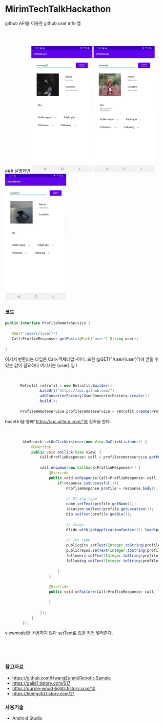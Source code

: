 # MirimTechTalkHackathon
github API를 이용한 github user info 앱

<br>
<br>
<br>
 ### 실행화면
 <img src="prototype/prototype01.jpg" width="200">    <img src="prototype/prototype02.jpg" width="200">     <img src="prototype/prototype03.jpg" width="200">
 
 ### 코드
 ```java
 public interface ProfileRemoteService {

    @GET("/users/{user}")
    Call<ProflieResponse> getPosts(@Path("user") String user);

}
```
여기서 반환되는 타입은 Call<객체타입>이다. 또한 @GET("/user/{user}")에 받을 수 있는 값이 필요하다 여기서는 {user} 임 !
<br>
<br>
<br>
 ```java
        Retrofit retrofit = new Retrofit.Builder()
                .baseUrl("https://api.github.com/")
                .addConverterFactory(GsonConverterFactory.create())
                .build();

        ProfileRemoteService profileremoteservice = retrofit.create(ProfileRemoteService.class);
```
baseUrl을 통해"https://api.github.com/"에 접속을 한다.
<br>
<br>
<br>
```java
        btnSearch.setOnClickListener(new View.OnClickListener() {
            @Override
            public void onClick(View view) {
                Call<ProflieResponse> call = profileremoteservice.getPosts(editId.getText().toString());

                call.enqueue(new Callback<ProflieResponse>() {
                    @Override
                    public void onResponse(Call<ProflieResponse> call, Response<ProflieResponse> response) {
                        if(response.isSuccessful()){
                            ProflieResponse profile = response.body();

                            // String type
                            name.setText(profile.getName());
                            location.setText(profile.getLocation());
                            bio.setText(profile.getBio());

                            // Image
                            Glide.with(getApplicationContext()).load(profile.getAvatar_url()).into(profileImage);

                            // int type
                            publicgits.setText(Integer.toString(profile.getPublicGits()));
                            publicrepos.setText(Integer.toString(profile.getPublicRepos()));
                            followers.setText(Integer.toString(profile.getFollowers()));
                            following.setText(Integer.toString(profile.getFollowing()));

                        }
                    }

                    @Override
                    public void onFailure(Call<ProflieResponse> call, Throwable t) {

                    }

                });
            }
        });
  ```
  viewmodel을 사용하지 않아 setText로 값을 직접 넣어준다.
  
<br>
<br>
<br>

### 참고자료
- https://github.com/HwangEunmi/Retrofit-Sample
- https://galid1.tistory.com/617
- https://purple-wood-lights.tistory.com/10
- https://kumgo1d.tistory.com/21

### 사용기술
* Android Studio
